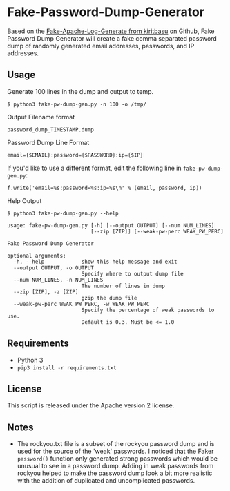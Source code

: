 # Fake-Password-Dump-Generator

Based on the [Fake-Apache-Log-Generate from kiritbasu](https://github.com/kiritbasu/Fake-Apache-Log-Generator) on Github, Fake Password Dump Generator will create a fake comma separated password dump of randomly generated email addresses, passwords, and IP addresses. 

## Usage

Generate 100 lines in the dump and output to temp.

`$ python3 fake-pw-dump-gen.py -n 100 -o /tmp/`

Output Filename format

`password_dump_TIMESTAMP.dump`

Password Dump Line Format

`email={$EMAIL}:password={$PASSWORD}:ip={$IP}`

If you'd like to use a different format, edit the following line in `fake-pw-dump-gen.py`:

`f.write('email=%s:password=%s:ip=%s\n' % (email, password, ip))`

Help Output

```
$ python3 fake-pw-dump-gen.py --help

usage: fake-pw-dump-gen.py [-h] [--output OUTPUT] [--num NUM_LINES]
                           [--zip [ZIP]] [--weak-pw-perc WEAK_PW_PERC]

Fake Password Dump Generator

optional arguments:
  -h, --help            show this help message and exit
  --output OUTPUT, -o OUTPUT
                        Specify where to output dump file
  --num NUM_LINES, -n NUM_LINES
                        The number of lines in dump
  --zip [ZIP], -z [ZIP]
                        gzip the dump file
  --weak-pw-perc WEAK_PW_PERC, -w WEAK_PW_PERC
                        Specify the percentage of weak passwords to use.
                        Default is 0.3. Must be <= 1.0
```

## Requirements

- Python 3
- `pip3 install -r requirements.txt`

## License
This script is released under the Apache version 2 license.

## Notes
- The rockyou.txt file is a subset of the rockyou password dump and is used for the source of the 'weak' passwords. I noticed that the Faker `password()` function only generated strong passwords which would be unusual to see in a password dump. Adding in weak passwords from rockyou helped to make the password dump look a bit more realistic with the addition of duplicated and uncomplicated passwords.
